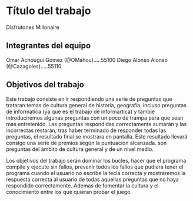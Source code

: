 # Título del trabajo
Disfrutones Millonaire

## Integrantes del equipo

Omar Achougui Gómez (@OMahou).....55100
Diego Alonso Alonso (@Cazagoles).....55110

## Objetivos del trabajo
Este trabajo consiste en ir respondiendo una serie de preguntas que trataran temas de cultura general de historia, geografia, incluso preguntas de informatica (ya que es el trabajo de informartica) y tambie introduciremos algunas preguntas con un poco de trampa para que sean mas entretenido. Las preguntas respondidas correctamente sumarán y las incorrectas restarán, tras haber terminado de responder todas las preguntas, el resultado final se mostrara en pantalla. Este resultado llevará consigo una serie de premios según la puntuacion alcanzada. son preguntas del ámbito de cultura general y de un nivel medio. 

Los objetivos del trabajo serán dominar los bucles, hacer que el programa compile y ejecute sin fallos, prevenir todos los fallos que pudiera tener el programa cuando el usuario no escribe la tecla correcta y mostraremos la respuesta correcta al usuario de todas aquellas preguntas que no haya respondido correctamente. Ademas de fomentar la cultura y el conocimiento entre los que quieran probar el juego.
